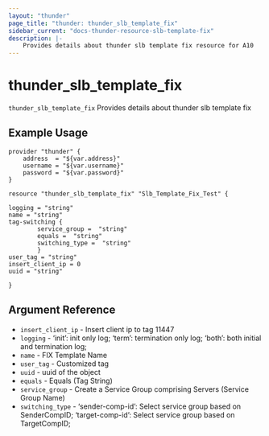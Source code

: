 ```yaml
---
layout: "thunder"
page_title: "thunder: thunder_slb_template_fix"
sidebar_current: "docs-thunder-resource-slb-template-fix"
description: |-
	Provides details about thunder slb template fix resource for A10
---
```


# thunder\_slb\_template\_fix

`thunder_slb_template_fix` Provides details about thunder slb template fix
## Example Usage


```hcl
provider "thunder" {
    address  = "${var.address}"
    username = "${var.username}"  
    password = "${var.password}"
}

resource "thunder_slb_template_fix" "Slb_Template_Fix_Test" {

logging = "string"
name = "string"
tag-switching {   
        service_group =  "string" 
        equals =  "string" 
        switching_type =  "string" 
        }
user_tag = "string"
insert_client_ip = 0
uuid = "string"
 
}

```

## Argument Reference

* `insert_client_ip` - Insert client ip to tag 11447
* `logging` - ‘init’: init only log; ‘term’: termination only log; ‘both’: both initial and termination log;
* `name` - FIX Template Name
* `user_tag` - Customized tag
* `uuid` - uuid of the object
* `equals` - Equals (Tag String)
* `service_group` - Create a Service Group comprising Servers (Service Group Name)
* `switching_type` - ‘sender-comp-id’: Select service group based on SenderCompID; ‘target-comp-id’: Select service group based on TargetCompID;
